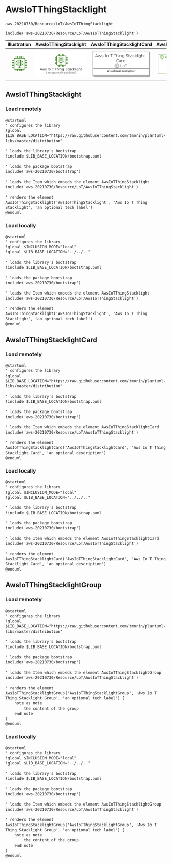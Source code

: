 # AwsIoTThingStacklight


```text
aws-20210730/Resource/LoT/AwsIoTThingStacklight
```

```text
include('aws-20210730/Resource/LoT/AwsIoTThingStacklight')
```



| Illustration | AwsIoTThingStacklight | AwsIoTThingStacklightCard | AwsIoTThingStacklightGroup |
| :---: | :---: | :---: | :---: |
| ![illustration for Illustration](../../../aws-20210730/Resource/LoT/AwsIoTThingStacklight.png) | ![illustration for AwsIoTThingStacklight](../../../aws-20210730/Resource/LoT/AwsIoTThingStacklight.Local.png) | ![illustration for AwsIoTThingStacklightCard](../../../aws-20210730/Resource/LoT/AwsIoTThingStacklightCard.Local.png) | ![illustration for AwsIoTThingStacklightGroup](../../../aws-20210730/Resource/LoT/AwsIoTThingStacklightGroup.Local.png) |




## AwsIoTThingStacklight

### Load remotely
```plantuml
@startuml
' configures the library
!global $LIB_BASE_LOCATION="https://raw.githubusercontent.com/tmorin/plantuml-libs/master/distribution"

' loads the library's bootstrap
!include $LIB_BASE_LOCATION/bootstrap.puml

' loads the package bootstrap
include('aws-20210730/bootstrap')

' loads the Item which embeds the element AwsIoTThingStacklight
include('aws-20210730/Resource/LoT/AwsIoTThingStacklight')

' renders the element
AwsIoTThingStacklight('AwsIoTThingStacklight', 'Aws Io T Thing Stacklight', 'an optional tech label')
@enduml
```

### Load locally
```plantuml
@startuml
' configures the library
!global $INCLUSION_MODE="local"
!global $LIB_BASE_LOCATION="../../.."

' loads the library's bootstrap
!include $LIB_BASE_LOCATION/bootstrap.puml

' loads the package bootstrap
include('aws-20210730/bootstrap')

' loads the Item which embeds the element AwsIoTThingStacklight
include('aws-20210730/Resource/LoT/AwsIoTThingStacklight')

' renders the element
AwsIoTThingStacklight('AwsIoTThingStacklight', 'Aws Io T Thing Stacklight', 'an optional tech label')
@enduml
```

## AwsIoTThingStacklightCard

### Load remotely
```plantuml
@startuml
' configures the library
!global $LIB_BASE_LOCATION="https://raw.githubusercontent.com/tmorin/plantuml-libs/master/distribution"

' loads the library's bootstrap
!include $LIB_BASE_LOCATION/bootstrap.puml

' loads the package bootstrap
include('aws-20210730/bootstrap')

' loads the Item which embeds the element AwsIoTThingStacklightCard
include('aws-20210730/Resource/LoT/AwsIoTThingStacklight')

' renders the element
AwsIoTThingStacklightCard('AwsIoTThingStacklightCard', 'Aws Io T Thing Stacklight Card', 'an optional description')
@enduml
```

### Load locally
```plantuml
@startuml
' configures the library
!global $INCLUSION_MODE="local"
!global $LIB_BASE_LOCATION="../../.."

' loads the library's bootstrap
!include $LIB_BASE_LOCATION/bootstrap.puml

' loads the package bootstrap
include('aws-20210730/bootstrap')

' loads the Item which embeds the element AwsIoTThingStacklightCard
include('aws-20210730/Resource/LoT/AwsIoTThingStacklight')

' renders the element
AwsIoTThingStacklightCard('AwsIoTThingStacklightCard', 'Aws Io T Thing Stacklight Card', 'an optional description')
@enduml
```

## AwsIoTThingStacklightGroup

### Load remotely
```plantuml
@startuml
' configures the library
!global $LIB_BASE_LOCATION="https://raw.githubusercontent.com/tmorin/plantuml-libs/master/distribution"

' loads the library's bootstrap
!include $LIB_BASE_LOCATION/bootstrap.puml

' loads the package bootstrap
include('aws-20210730/bootstrap')

' loads the Item which embeds the element AwsIoTThingStacklightGroup
include('aws-20210730/Resource/LoT/AwsIoTThingStacklight')

' renders the element
AwsIoTThingStacklightGroup('AwsIoTThingStacklightGroup', 'Aws Io T Thing Stacklight Group', 'an optional tech label') {
    note as note
        the content of the group
    end note
}
@enduml
```

### Load locally
```plantuml
@startuml
' configures the library
!global $INCLUSION_MODE="local"
!global $LIB_BASE_LOCATION="../../.."

' loads the library's bootstrap
!include $LIB_BASE_LOCATION/bootstrap.puml

' loads the package bootstrap
include('aws-20210730/bootstrap')

' loads the Item which embeds the element AwsIoTThingStacklightGroup
include('aws-20210730/Resource/LoT/AwsIoTThingStacklight')

' renders the element
AwsIoTThingStacklightGroup('AwsIoTThingStacklightGroup', 'Aws Io T Thing Stacklight Group', 'an optional tech label') {
    note as note
        the content of the group
    end note
}
@enduml
```

